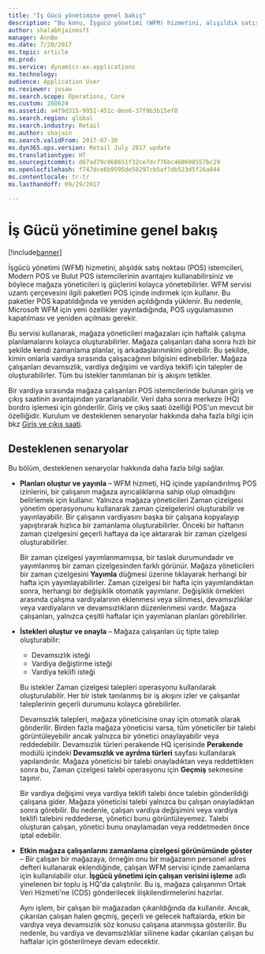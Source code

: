 ```yaml
---
title: "İş Gücü yönetimine genel bakış"
description: "Bu konu, İşgücü yönetimi (WFM) hizmetini, alışıldık satış noktası (POS) istemcileri, Modern POS ve Bulut POS istemcilerinin avantajını nasıl kullanabileceğinizi ve böylece mağaza yöneticilerinin iş güçlerini nasıl kolayca yönetebileceklerini açıklar."
author: shalabhjainmsft
manager: AnnBe
ms.date: 7/20/2017
ms.topic: article
ms.prod: 
ms.service: dynamics-ax-applications
ms.technology: 
audience: Application User
ms.reviewer: josaw
ms.search.scope: Operations, Core
ms.custom: 260624
ms.assetid: a4f9d315-9951-451c-8ee6-37f9b3b15ef0
ms.search.region: global
ms.search.industry: Retail
ms.author: shajain
ms.search.validFrom: 2017-07-30
ms.dyn365.ops.version: Retail July 2017 update
ms.translationtype: HT
ms.sourcegitcommit: d67ad79c068651f32ce7dc776bc460698557bc29
ms.openlocfilehash: f747dce6b9595de50297cb5af7db523d5f26a844
ms.contentlocale: tr-tr
ms.lasthandoff: 09/29/2017

---
```


# <a name="workforce-management-overview"></a>İş Gücü yönetimine genel bakış

[!include[banner](includes/banner.md)]
    
İşgücü yönetimi (WFM) hizmetini, alışıldık satış noktası (POS) istemcileri, Modern POS ve Bulut POS istemcilerinin avantajını kullanabilirsiniz ve böylece mağaza yöneticileri iş güçlerini kolayca yönetebilirler. WFM servisi uzantı çerçevesini ilgili paketleri POS içinde indirmek için kullanır. Bu paketler POS kapatıldığında ve yeniden açıldığında yüklenir. Bu nedenle, Microsoft WFM için yeni özellikler yayınladığında, POS uygulamasının kapatılması ve yeniden açılması gerekir.

Bu servisi kullanarak, mağaza yöneticileri mağazaları için haftalık çalışma planlamalarını kolayca oluşturabilirler. Mağaza çalışanları daha sonra hızlı bir şekilde kendi zamanlama planlar, iş arkadaşlarınınkini görebilir. Bu şekilde, kimin onlarla vardiya sırasında çalışacağının bilgisini edinebilirler. Mağaza çalışanları devamsızlık, vardiya değişimi ve vardiya teklifi için talepler de oluşturabilirler. Tüm bu istekler tanımlanan bir iş akışını tetikler.

Bir vardiya sırasında mağaza çalışanları POS istemcilerinde bulunan giriş ve çıkış saatinin avantajından yararlanabilir. Veri daha sonra merkeze (HQ) bordro işlemesi için gönderilir. Giriş ve çıkış saati özelliği POS'un mevcut bir özelliğidir. Kurulum ve desteklenen senaryolar hakkında daha fazla bilgi için bkz [Giriş ve çıkış saati](retail-time-attendance.md).

## <a name="supported-scenarios"></a>Desteklenen senaryolar
Bu bölüm, desteklenen senaryolar hakkında daha fazla bilgi sağlar.

- **Planları oluştur ve yayınla** – WFM hizmeti, HQ içinde yapılandırılmış POS izinlerini, bir çalışanın mağaza ayrıcalıklarına sahip olup olmadığını belirlemek için kullanır. Yalnızca mağaza yöneticileri Zaman çizelgesi yönetim operasyonunu kullanarak zaman çizelgelerini oluşturabilir ve yayınlayabilir. Bir çalışanın vardiyasını başka bir çalışana kopyalayıp yapıştırarak hızlıca bir zamanlama oluşturabilirler. Önceki bir haftanın zaman çizelgesini geçerli haftaya da içe aktararak bir zaman çizelgesi oluşturabilirler.

    Bir zaman çizelgesi yayımlanmamışsa, bir taslak durumundadır ve yayımlanmış bir zaman çizelgesinden farklı görünür. Mağaza yöneticileri bir zaman çizelgesini **Yayımla** düğmesi üzerine tıklayarak herhangi bir hafta için yayımlayabilirler. Zaman çizelgesi bir hafta için yayımlandıktan sonra, herhangi bir değişiklik otomatik yayımlanır. Değişiklik örnekleri arasında çalışma vardiyalarının eklenmesi veya silinmesi, devamsızlıklar veya vardiyaların ve devamsızlıkların düzenlenmesi vardır. Mağaza çalışanları, yalnızca çeşitli haftalar için yayımlanan planları görebilirler.
    
- **İstekleri oluştur ve onayla** – Mağaza çalışanları üç tipte talep oluşturabilir:

    - Devamsızlık isteği
    - Vardiya değiştirme isteği
    - Vardiya teklifi isteği

    Bu istekler Zaman çizelgesi talepleri operasyonu kullanılarak oluşturulabilir. Her bir istek tanılanmış bir iş akışını izler ve çalışanlar taleplerinin geçerli durumunu kolayca görebilirler.
    
    Devamsızlık talepleri, mağaza yöneticisine onay için otomatik olarak gönderilir. Birden fazla mağaza yöneticisi varsa, tüm yöneticiler bir talebi görüntüleyebilir ancak yalnızca bir yönetici onaylayabilir veya reddedebilir. Devamsızlık türleri perakende HQ içerisinde **Perakende** modülü içindeki **Devamsızlık ve ayrılma türleri** sayfası kullanılarak yapılandırılır. Mağaza yöneticisi bir talebi onayladıktan veya reddettikten sonra bu, Zaman çizelgesi talebi operasyonu için **Geçmiş** sekmesine taşınır.
    
    Bir vardiya değişimi veya vardiya teklifi talebi önce talebin gönderildiği çalışana gider. Mağaza yöneticisi talebi yalnızca bu çalışan onayladıktan sonra görebilir. Bu nedenle, çalışan vardiya değişimini veya vardiya teklifi talebini reddederse, yönetici bunu görüntüleyemez. Talebi oluşturan çalışan, yönetici bunu onaylamadan veya reddetmeden önce iptal edebilir.

- **Etkin mağaza çalışanlarını zamanlama çizelgesi görünümünde göster** – Bir çalışan bir mağazaya, örneğin onu bir mağazanın personel adres defteri kullanarak eklendiğinde, çalışan WFM servisi içinde zamanlama için kullanılabilir olur. **İşgücü yönetimi için çalışan verisini işleme** adlı yinelenen bir toplu iş HQ'da çalıştırılır. Bu iş, mağaza çalışanının Ortak Veri Hizmeti'ne (CDS) gönderilecek ilişkilendirmelerini hazırlar.

    Aynı işlem, bir çalışan bir mağazadan çıkarıldığında da kullanılır. Ancak, çıkarılan çalışan halen geçmiş, geçerli ve gelecek haftalarda, etkin bir vardiya veya devamsızlık söz konusu çalışana atanmışsa gösterilir. Bu nedenle, bu vardiya ve devamsızlıklar silinene kadar çıkarılan çalışan bu haftalar için gösterilmeye devam edecektir.

